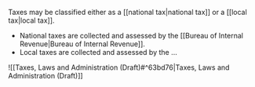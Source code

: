 Taxes may be classified either as a [[national tax|national tax]] or a [[local tax|local tax]].
- National taxes are collected and assessed by the [[Bureau of Internal Revenue|Bureau of Internal Revenue]].
- Local taxes are collected and assessed by the …

![[Taxes, Laws and Administration (Draft)#^63bd76|Taxes, Laws and Administration (Draft)]]
